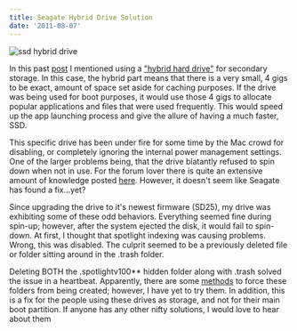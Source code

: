 ```yaml
---
title: Seagate Hybrid Drive Solution
date: '2011-08-07'
---
```


![ssd hybrid drive](http://c522735.r35.cf2.rackcdn.com/hybridhd.jpeg)

In this past
[post](http://cloudbacon.com/2011/08/02/Breath-Life-Into-A-Laptop/) I
mentioned using a ["hybrid hard
drive"](http://en.wikipedia.org/wiki/Hybrid_drive) for secondary storage. In
this case, the hybrid part means that there is a very small, 4 gigs to be
exact, amount of space set aside for caching purposes. If the drive was being
used for boot purposes, it would use those 4 gigs to allocate popular
applications and files that were used frequently. This would speed up the app
launching process and give the allure of having a much faster, SSD.

This specific drive has been under fire for some time by the Mac crowd for
disabling, or completely ignoring the internal power management settings. One
of the larger problems being, that the drive blatantly refused to spin down
when not in use. For the forum lover there is quite an extensive amount of
knowledge posted
[here](http://cloudbacon.com).
However, it doesn't seem like Seagate has found a fix...yet?

Since upgrading the drive to it's newest firmware (SD25), my drive was
exhibiting some of these odd behaviors. Everything seemed fine during spin-up;
however, after the system ejected the disk, it would fail to spin-down. At
first, I thought that spotlight indexing was causing problems. Wrong, this was
disabled. The culprit seemed to be a previously deleted file or folder sitting
around in the .trash folder.

Deleting BOTH the .spotlightv100** hidden folder along with .trash solved the
issue in a heartbeat. Apparently, there are some
[methods](http://superuser.com/questions/89556/how-disable-mac-snow-leopard-creating-spotlight-v100-and-trash-folders-in-usb-f#116879)
to force these folders from being created; however, I have yet to try them. In
addition, this is a fix for the people using these drives as storage, and not
for their main boot partition. If anyone has any other nifty solutions, I would
	love to hear about them
